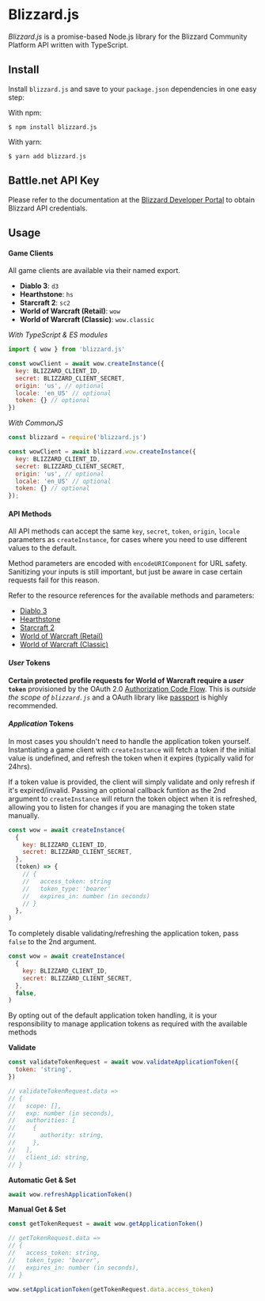 # Blizzard.js

_Blizzard.js_ is a promise-based Node.js library for the Blizzard Community Platform API written with TypeScript.

## Install

Install `blizzard.js` and save to your `package.json` dependencies in one easy step:

With npm:

    $ npm install blizzard.js

With yarn:

    $ yarn add blizzard.js

## Battle.net API Key

Please refer to the documentation at the [Blizzard Developer Portal](https://develop.battle.net/) to obtain Blizzard API credentials.

## Usage

#### Game Clients

All game clients are available via their named export.

- **Diablo 3**: `d3`
- **Hearthstone**: `hs`
- **Starcraft 2**: `sc2`
- **World of Warcraft (Retail)**: `wow`
- **World of Warcraft (Classic)**: `wow.classic`

_With TypeScript & ES modules_

```js
import { wow } from 'blizzard.js'

const wowClient = await wow.createInstance({
  key: BLIZZARD_CLIENT_ID,
  secret: BLIZZARD_CLIENT_SECRET,
  origin: 'us', // optional
  locale: 'en_US' // optional
  token: {} // optional
})
```

_With CommonJS_

```js
const blizzard = require('blizzard.js')

const wowClient = await blizzard.wow.createInstance({
  key: BLIZZARD_CLIENT_ID,
  secret: BLIZZARD_CLIENT_SECRET,
  origin: 'us', // optional
  locale: 'en_US' // optional
  token: {} // optional
});
```

#### API Methods

All API methods can accept the same `key`, `secret`, `token`, `origin`, `locale` parameters as `createInstance`, for cases where you need to use different values to the default.

Method parameters are encoded with `encodeURIComponent` for URL safety. Sanitizing your inputs is still important, but just be aware in case certain requests fail for this reason.

Refer to the resource references for the available methods and parameters:

- [Diablo 3](https://github.com/benweier/blizzard.js/wiki/Diablo-3)
- [Hearthstone](https://github.com/benweier/blizzard.js/wiki/Hearthstone)
- [Starcraft 2](https://github.com/benweier/blizzard.js/wiki/Starcraft-2)
- [World of Warcraft (Retail)](<https://github.com/benweier/blizzard.js/wiki/World-of-Warcraft-(Retail)>)
- [World of Warcraft (Classic)](<https://github.com/benweier/blizzard.js/wiki/World-of-Warcraft-(Classic)>)

#### _User_ Tokens

**Certain protected profile requests for World of Warcraft require a _user_ `token`** provisioned by the OAuth 2.0 [Authorization Code Flow](https://develop.battle.net/documentation/guides/using-oauth/authorization-code-flow). This is _outside the scope of `blizzard.js`_ and a OAuth library like [passport](https://github.com/jaredhanson/passport) is highly recommended.

#### _Application_ Tokens

In most cases you shouldn't need to handle the application token yourself. Instantiating a game client with `createInstance` will fetch a token if the initial value is undefined, and refresh the token when it expires (typically valid for 24hrs).

If a token value is provided, the client will simply validate and only refresh if it's expired/invalid. Passing an optional callback funtion as the 2nd argument to `createInstance` will return the token object when it is refreshed, allowing you to listen for changes if you are managing the token state manually.

```js
const wow = await createInstance(
  {
    key: BLIZZARD_CLIENT_ID,
    secret: BLIZZARD_CLIENT_SECRET,
  },
  (token) => {
    // {
    //   access_token: string
    //   token_type: 'bearer'
    //   expires_in: number (in seconds)
    // }
  },
)
```

To completely disable validating/refreshing the application token, pass `false` to the 2nd argument.

```js
const wow = await createInstance(
  {
    key: BLIZZARD_CLIENT_ID,
    secret: BLIZZARD_CLIENT_SECRET,
  },
  false,
)
```

By opting out of the default application token handling, it is your responsibility to manage application tokens as required with the available methods

**Validate**

```js
const validateTokenRequest = await wow.validateApplicationToken({
  token: 'string',
})

// validateTokenRequest.data =>
// {
//   scope: [],
//   exp: number (in seconds),
//   authorities: [
//     {
//       authority: string,
//     },
//   ],
//   client_id: string,
// }
```

**Automatic Get & Set**

```js
await wow.refreshApplicationToken()
```

**Manual Get & Set**

```js
const getTokenRequest = await wow.getApplicationToken()

// getTokenRequest.data =>
// {
//   access_token: string,
//   token_type: 'bearer',
//   expires_in: number (in seconds),
// }

wow.setApplicationToken(getTokenRequest.data.access_token)
```

